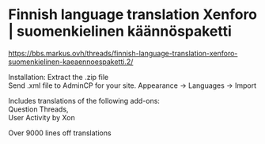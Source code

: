 # Finnish language translation Xenforo | suomenkielinen käännöspaketti  
https://bbs.markus.ovh/threads/finnish-language-translation-xenforo-suomenkielinen-kaeaennoespaketti.2/

Installation: 
Extract the .zip file  
Send .xml file to AdminCP for your site. Appearance -> Languages -> Import  
   
Includes translations of the following add-ons:  
Question Threads,  
User Activity by Xon  
  
Over 9000 lines off translations
